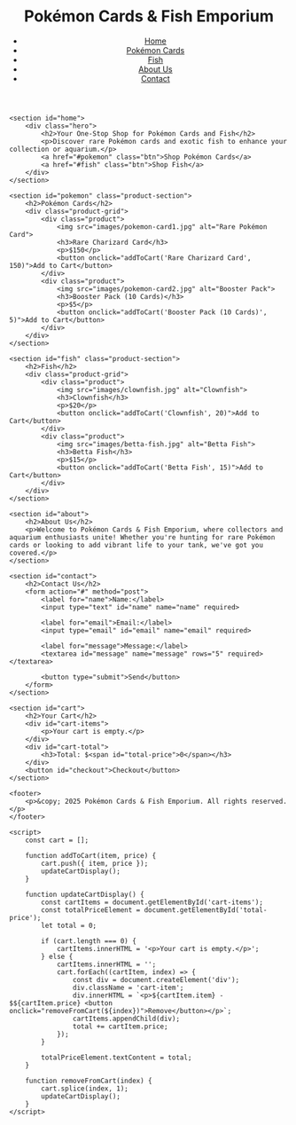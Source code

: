 <!DOCTYPE html>
<html lang="en">
<head>
    <meta charset="UTF-8">
    <meta name="viewport" content="width=device-width, initial-scale=1.0">
    <title>Pokémon Cards & Fish Emporium</title>
    <link rel="stylesheet" href="styles.css">
    <script src="script.js" defer></script>
</head>
<body>
    <header>
        <div class="container">
            <h1>Pokémon Cards & Fish Emporium</h1>
            <nav>
                <ul>
                    <li><a href="#home">Home</a></li>
                    <li><a href="#pokemon">Pokémon Cards</a></li>
                    <li><a href="#fish">Fish</a></li>
                    <li><a href="#about">About Us</a></li>
                    <li><a href="#contact">Contact</a></li>
                </ul>
            </nav>
        </div>
    </header>

    <section id="home">
        <div class="hero">
            <h2>Your One-Stop Shop for Pokémon Cards and Fish</h2>
            <p>Discover rare Pokémon cards and exotic fish to enhance your collection or aquarium.</p>
            <a href="#pokemon" class="btn">Shop Pokémon Cards</a>
            <a href="#fish" class="btn">Shop Fish</a>
        </div>
    </section>

    <section id="pokemon" class="product-section">
        <h2>Pokémon Cards</h2>
        <div class="product-grid">
            <div class="product">
                <img src="images/pokemon-card1.jpg" alt="Rare Pokémon Card">
                <h3>Rare Charizard Card</h3>
                <p>$150</p>
                <button onclick="addToCart('Rare Charizard Card', 150)">Add to Cart</button>
            </div>
            <div class="product">
                <img src="images/pokemon-card2.jpg" alt="Booster Pack">
                <h3>Booster Pack (10 Cards)</h3>
                <p>$5</p>
                <button onclick="addToCart('Booster Pack (10 Cards)', 5)">Add to Cart</button>
            </div>
        </div>
    </section>

    <section id="fish" class="product-section">
        <h2>Fish</h2>
        <div class="product-grid">
            <div class="product">
                <img src="images/clownfish.jpg" alt="Clownfish">
                <h3>Clownfish</h3>
                <p>$20</p>
                <button onclick="addToCart('Clownfish', 20)">Add to Cart</button>
            </div>
            <div class="product">
                <img src="images/betta-fish.jpg" alt="Betta Fish">
                <h3>Betta Fish</h3>
                <p>$15</p>
                <button onclick="addToCart('Betta Fish', 15)">Add to Cart</button>
            </div>
        </div>
    </section>

    <section id="about">
        <h2>About Us</h2>
        <p>Welcome to Pokémon Cards & Fish Emporium, where collectors and aquarium enthusiasts unite! Whether you're hunting for rare Pokémon cards or looking to add vibrant life to your tank, we've got you covered.</p>
    </section>

    <section id="contact">
        <h2>Contact Us</h2>
        <form action="#" method="post">
            <label for="name">Name:</label>
            <input type="text" id="name" name="name" required>

            <label for="email">Email:</label>
            <input type="email" id="email" name="email" required>

            <label for="message">Message:</label>
            <textarea id="message" name="message" rows="5" required></textarea>

            <button type="submit">Send</button>
        </form>
    </section>

    <section id="cart">
        <h2>Your Cart</h2>
        <div id="cart-items">
            <p>Your cart is empty.</p>
        </div>
        <div id="cart-total">
            <h3>Total: $<span id="total-price">0</span></h3>
        </div>
        <button id="checkout">Checkout</button>
    </section>

    <footer>
        <p>&copy; 2025 Pokémon Cards & Fish Emporium. All rights reserved.</p>
    </footer>

    <script>
        const cart = [];

        function addToCart(item, price) {
            cart.push({ item, price });
            updateCartDisplay();
        }

        function updateCartDisplay() {
            const cartItems = document.getElementById('cart-items');
            const totalPriceElement = document.getElementById('total-price');
            let total = 0;

            if (cart.length === 0) {
                cartItems.innerHTML = '<p>Your cart is empty.</p>';
            } else {
                cartItems.innerHTML = '';
                cart.forEach((cartItem, index) => {
                    const div = document.createElement('div');
                    div.className = 'cart-item';
                    div.innerHTML = `<p>${cartItem.item} - $${cartItem.price} <button onclick="removeFromCart(${index})">Remove</button></p>`;
                    cartItems.appendChild(div);
                    total += cartItem.price;
                });
            }

            totalPriceElement.textContent = total;
        }

        function removeFromCart(index) {
            cart.splice(index, 1);
            updateCartDisplay();
        }
    </script>
</body>
</html>
